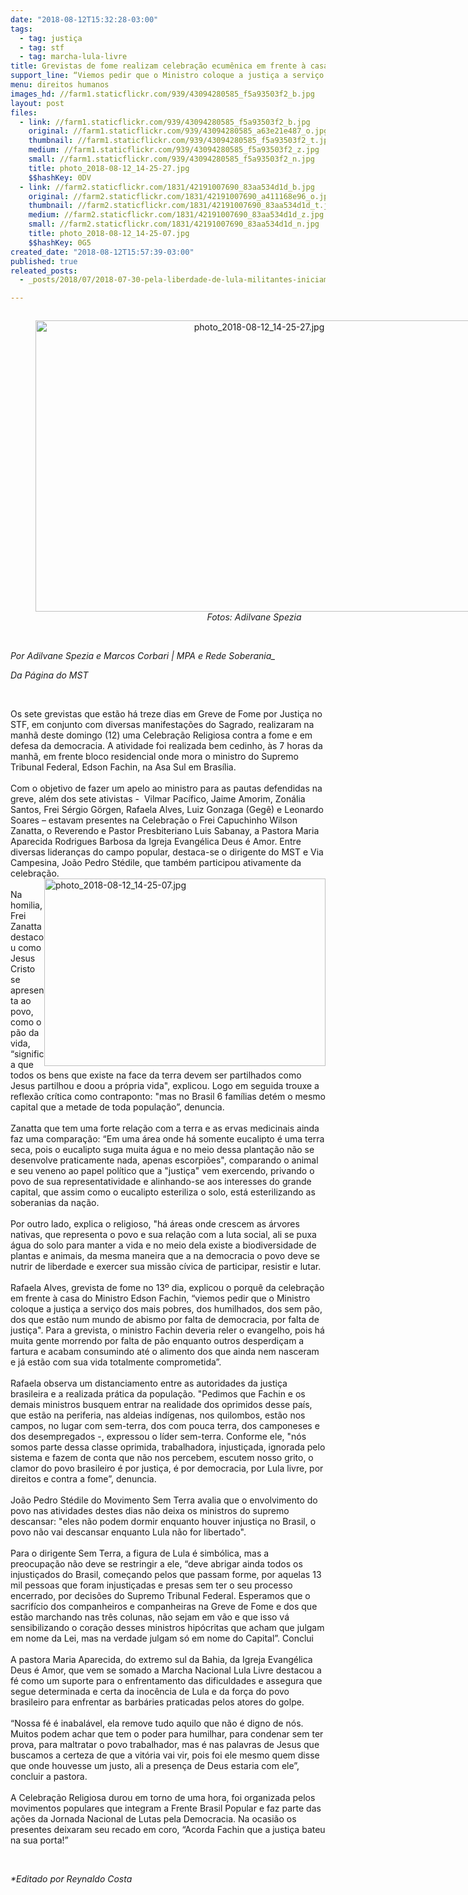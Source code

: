 ```yaml
---
date: "2018-08-12T15:32:28-03:00"
tags:
  - tag: justiça
  - tag: stf
  - tag: marcha-lula-livre
title: Grevistas de fome realizam celebração ecumênica em frente à casa do Ministro Fachin
support_line: “Viemos pedir que o Ministro coloque a justiça a serviço dos mais pobres”.
menu: direitos humanos
images_hd: //farm1.staticflickr.com/939/43094280585_f5a93503f2_b.jpg
layout: post
files:
  - link: //farm1.staticflickr.com/939/43094280585_f5a93503f2_b.jpg
    original: //farm1.staticflickr.com/939/43094280585_a63e21e487_o.jpg
    thumbnail: //farm1.staticflickr.com/939/43094280585_f5a93503f2_t.jpg
    medium: //farm1.staticflickr.com/939/43094280585_f5a93503f2_z.jpg
    small: //farm1.staticflickr.com/939/43094280585_f5a93503f2_n.jpg
    title: photo_2018-08-12_14-25-27.jpg
    $$hashKey: 0DV
  - link: //farm2.staticflickr.com/1831/42191007690_83aa534d1d_b.jpg
    original: //farm2.staticflickr.com/1831/42191007690_a411168e96_o.jpg
    thumbnail: //farm2.staticflickr.com/1831/42191007690_83aa534d1d_t.jpg
    medium: //farm2.staticflickr.com/1831/42191007690_83aa534d1d_z.jpg
    small: //farm2.staticflickr.com/1831/42191007690_83aa534d1d_n.jpg
    title: photo_2018-08-12_14-25-07.jpg
    $$hashKey: 0G5
created_date: "2018-08-12T15:57:39-03:00"
published: true
releated_posts:
  - _posts/2018/07/2018-07-30-pela-liberdade-de-lula-militantes-iniciam-greve-de-fome-e-cobram-justica-no-stf.md

---
```

<div style="text-align:center">
<figure class="image" style="display:inline-block"><img alt="photo_2018-08-12_14-25-27.jpg" height="466" src="//farm1.staticflickr.com/939/43094280585_f5a93503f2_b.jpg" width="700" />
<figcaption><em>Fotos: Adilvane Spezia</em></figcaption>
</figure>
</div>

<p><br />
<em>Por Adilvane Spezia e Marcos Corbari | MPA e Rede Soberania_</em></p>

<p><em>Da P&aacute;gina do MST</em></p>

<p>&nbsp;</p>

<p>Os sete grevistas que est&atilde;o h&aacute; treze dias em Greve de Fome por Justi&ccedil;a no STF, em conjunto com diversas manifesta&ccedil;&otilde;es do Sagrado, realizaram na manh&atilde; deste domingo (12) uma Celebra&ccedil;&atilde;o Religiosa contra a fome e em defesa da democracia. A atividade foi realizada bem cedinho, &agrave;s 7 horas da manh&atilde;, em frente bloco residencial onde mora o ministro do Supremo Tribunal Federal, Edson Fachin, na Asa Sul em Bras&iacute;lia.<br />
<br />
Com o objetivo de fazer um apelo ao ministro para as pautas defendidas na greve, al&eacute;m dos sete ativistas -&nbsp; Vilmar Pac&iacute;fico, Jaime Amorim, Zon&aacute;lia Santos, Frei S&eacute;rgio G&ouml;rgen, Rafaela Alves, Luiz Gonzaga (Geg&ecirc;) e Leonardo Soares &ndash; estavam presentes na Celebra&ccedil;&atilde;o o Frei Capuchinho Wilson Zanatta, o Reverendo e Pastor Presbiteriano Luis Sabanay, a Pastora Maria Aparecida Rodrigues Barbosa da Igreja Evang&eacute;lica Deus &eacute; Amor. Entre diversas lideran&ccedil;as do campo popular, destaca-se o dirigente do MST e Via Campesina, Jo&atilde;o Pedro St&eacute;dile, que tamb&eacute;m participou ativamente da celebra&ccedil;&atilde;o.<br />
<img alt="photo_2018-08-12_14-25-07.jpg" height="300" src="//farm2.staticflickr.com/1831/42191007690_83aa534d1d_b.jpg" style="float:right" width="450" /><br />
Na homilia, Frei Zanatta destacou como Jesus Cristo se apresenta ao povo, como o p&atilde;o da vida, &ldquo;significa que todos os bens que existe na face da terra devem ser partilhados como Jesus partilhou e doou a pr&oacute;pria vida&quot;, explicou. Logo em seguida trouxe a reflex&atilde;o cr&iacute;tica como contraponto: &quot;mas no Brasil 6 fam&iacute;lias det&eacute;m o mesmo capital que a metade de toda popula&ccedil;&atilde;o&rdquo;, denuncia.&nbsp;<br />
<br />
Zanatta que tem uma forte rela&ccedil;&atilde;o com a terra e as ervas medicinais ainda faz uma compara&ccedil;&atilde;o: &ldquo;Em uma &aacute;rea onde h&aacute; somente eucalipto &eacute; uma terra seca, pois o eucalipto suga muita &aacute;gua e no meio dessa planta&ccedil;&atilde;o n&atilde;o se desenvolve praticamente nada, apenas escorpi&otilde;es&quot;, comparando o animal e seu veneno ao papel pol&iacute;tico que a &quot;justi&ccedil;a&quot; vem exercendo, privando o povo de sua representatividade e alinhando-se aos interesses do grande capital, que assim como o eucalipto esteriliza o solo, est&aacute; esterilizando as soberanias da na&ccedil;&atilde;o.&nbsp;<br />
<br />
Por outro lado, explica o religioso, &quot;h&aacute; &aacute;reas onde crescem as &aacute;rvores nativas, que representa o povo e sua rela&ccedil;&atilde;o com a luta social, ali se puxa &aacute;gua do solo para manter a vida e no meio dela existe a biodiversidade de plantas e animais, da mesma maneira que a na democracia o povo deve se nutrir de liberdade e exercer sua miss&atilde;o c&iacute;vica de participar, resistir e lutar.&nbsp;<br />
<br />
Rafaela Alves, grevista de fome no 13&ordm; dia, explicou o porqu&ecirc; da celebra&ccedil;&atilde;o em frente &agrave; casa do Ministro Edson Fachin, &ldquo;viemos pedir que o Ministro coloque a justi&ccedil;a a servi&ccedil;o dos mais pobres, dos humilhados, dos sem p&atilde;o, dos que est&atilde;o num mundo de abismo por falta de democracia, por falta de justi&ccedil;a&quot;. Para a grevista, o ministro Fachin deveria reler o evangelho, pois h&aacute; muita gente morrendo por falta de p&atilde;o enquanto outros desperdi&ccedil;am a fartura e acabam consumindo at&eacute; o alimento dos que ainda nem nasceram e j&aacute; est&atilde;o com sua vida totalmente comprometida&rdquo;.&nbsp;<br />
<br />
Rafaela observa um distanciamento entre as autoridades da justi&ccedil;a brasileira e a realizada pr&aacute;tica da popula&ccedil;&atilde;o. &quot;Pedimos que Fachin e os demais ministros busquem entrar na realidade dos oprimidos desse pa&iacute;s, que est&atilde;o na periferia, nas aldeias ind&iacute;genas, nos quilombos, est&atilde;o nos campos, no lugar com sem-terra, dos com pouca terra, dos camponeses e dos desempregados -, expressou o l&iacute;der sem-terra. Conforme ele, &quot;n&oacute;s somos parte dessa classe oprimida, trabalhadora, injusti&ccedil;ada, ignorada pelo sistema e fazem de conta que n&atilde;o nos percebem, escutem nosso grito, o clamor do povo brasileiro &eacute; por justi&ccedil;a, &eacute; por democracia, por Lula livre, por direitos e contra a fome&rdquo;, denuncia.<br />
<br />
Jo&atilde;o Pedro St&eacute;dile do Movimento Sem Terra avalia que o envolvimento do povo nas atividades destes dias n&atilde;o deixa os ministros do supremo descansar: &quot;eles n&atilde;o podem dormir enquanto houver injusti&ccedil;a no Brasil, o povo n&atilde;o vai descansar enquanto Lula n&atilde;o for libertado&quot;.&nbsp;<br />
<br />
Para o dirigente Sem Terra, a figura de Lula &eacute; simb&oacute;lica, mas a preocupa&ccedil;&atilde;o n&atilde;o deve se restringir a ele, &ldquo;deve abrigar ainda todos os injusti&ccedil;ados do Brasil, come&ccedil;ando pelos que passam forme, por aquelas 13 mil pessoas que foram injusti&ccedil;adas e presas sem ter o seu processo encerrado, por decis&otilde;es do Supremo Tribunal Federal. Esperamos que o sacrif&iacute;cio dos companheiros e companheiras na Greve de Fome e dos que est&atilde;o marchando nas tr&ecirc;s colunas, n&atilde;o sejam em v&atilde;o e que isso v&aacute; sensibilizando o cora&ccedil;&atilde;o desses ministros hip&oacute;critas que acham que julgam em nome da Lei, mas na verdade julgam s&oacute; em nome do Capital&rdquo;. Conclui<br />
<br />
A pastora Maria Aparecida, do extremo sul da Bahia, da Igreja Evang&eacute;lica Deus &eacute; Amor, que vem se somado a Marcha Nacional Lula Livre destacou a f&eacute; como um suporte para o enfrentamento das dificuldades e assegura que segue determinada e certa da inoc&ecirc;ncia de Lula e da for&ccedil;a do povo brasileiro para enfrentar as barb&aacute;ries praticadas pelos atores do golpe.&nbsp;<br />
<br />
&ldquo;Nossa f&eacute; &eacute; inabal&aacute;vel, ela remove tudo aquilo que n&atilde;o &eacute; digno de n&oacute;s. Muitos podem achar que tem o poder para humilhar, para condenar sem ter prova, para maltratar o povo trabalhador, mas &eacute; nas palavras de Jesus que buscamos a certeza de que a vit&oacute;ria vai vir, pois foi ele mesmo quem disse que onde houvesse um justo, ali a presen&ccedil;a de Deus estaria com ele&rdquo;, concluir a pastora.<br />
<br />
A Celebra&ccedil;&atilde;o Religiosa durou em torno de uma hora, foi organizada pelos movimentos populares que integram a Frente Brasil Popular e faz parte das a&ccedil;&otilde;es da Jornada Nacional de Lutas pela Democracia. Na ocasi&atilde;o os presentes deixaram seu recado em coro, &ldquo;Acorda Fachin que a justi&ccedil;a bateu na sua porta!&rdquo;</p>

<p>&nbsp;</p>

<p><em>*Editado por Reynaldo Costa</em></p>
